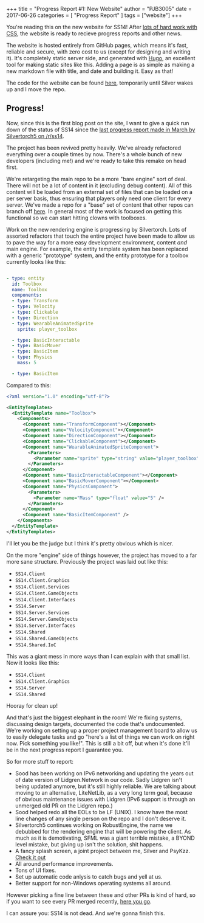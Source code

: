 +++
title = "Progress Report #1: New Website"
author = "PJB3005"
date = 2017-06-26
categories = [
	"Progress Report"
]
tags = ["website"]
+++

You're reading this on the new website for SS14! After [lots of hard work with CSS](https://i.imgur.com/Q3cUg29.gif), the website is ready to recieve progress reports and other news.

<!--more-->

The website is hosted entirely from GitHub pages, which means it's fast, reliable <!--Citation Needed--> and secure, with zero cost to us (except for designing and writing it). It's completely static server side, and generated with [Hugo](https://gohugo.io), an excellent tool for making static sites like this. Adding a page is as simple as making a new markdown file with title, and date and building it. Easy as that!

The code for the website can be found [here](https://github.com/space-wizards/space-wizards.github.io-content), temporarily until Silver wakes up and I move the repo.

## Progress!

Now, since this is the first blog post on the site, I want to give a quick run down of the status of SS14 since the [last progress report made in March by Silvertorch5 on /r/ss14](https://www.reddit.com/r/ss14/comments/5yd7fh/march_2017_update/).

The project has been revived pretty heavily. We've already refactored everything over a couple times by now. There's a whole bunch of new developers (including me!) and we're ready to take this remake on head first.

We're retargeting the main repo to be a more "bare engine" sort of deal. There will not be a lot of content in it (excluding debug content). All of this content will be loaded from an external set of files that can be loaded on a per server basis, thus ensuring that players only need one client for every server. We've made a repo for a "base" set of content that other repos can branch off [here](https://github.com/space-wizards/space-station-14-content). In general most of the work is focused on getting this functional so we can start hitting clowns with toolboxes.

Work on the new rendering engine is progressing by Silvertorch. Lots of assorted refactors that touch the entire project have been made to allow us to pave the way for a more easy development environment, content *and* main engine. For example, the entity template system has been replaced with a generic "prototype" system, and the entity prototype for a toolbox currently looks like this:

```yaml

- type: entity
  id: Toolbox
  name: Toolbox
  components:
  - type: Transform
  - type: Velocity
  - type: Clickable
  - type: Direction
  - type: WearableAnimatedSprite
    sprite: player_toolbox

  - type: BasicInteractable
  - type: BasicMover
  - type: BasicItem
  - type: Physics
    mass: 5

  - type: BasicItem

```

Compared to this:

```xml
<?xml version="1.0" encoding="utf-8"?>

<EntityTemplates>
  <EntityTemplate name="Toolbox">
    <Components>
      <Component name="TransformComponent"></Component>
      <Component name="VelocityComponent"></Component>
      <Component name="DirectionComponent"></Component>
      <Component name="ClickableComponent"></Component>
      <Component name="WearableAnimatedSpriteComponent">
        <Parameters>
          <Parameter name="sprite" type="string" value="player_toolbox" />
        </Parameters>
      </Component>
      <Component name="BasicInteractableComponent"></Component>
      <Component name="BasicMoverComponent"></Component>
      <Component name="PhysicsComponent">
        <Parameters>
          <Parameter name="Mass" type="float" value="5" />
        </Parameters>
      </Component>
      <Component name="BasicItemComponent" />
    </Components>
  </EntityTemplate>
</EntityTemplates>
```

I'll let you be the judge but I think it's pretty obvious which is nicer.

On the more "engine" side of things however, the project has moved to a far more sane structure. Previously the project was laid out like this:

* `SS14.Client`
* `SS14.Client.Graphics`
* `SS14.Client.Services`
* `SS14.Client.GameObjects`
* `SS14.Client.Interfaces`
* `SS14.Server`
* `SS14.Server.Services`
* `SS14.Server.GameObjects`
* `SS14.Server.Interfaces`
* `SS14.Shared`
* `SS14.Shared.GameObjects`
* `SS14.Shared.IoC`

This was a giant mess in more ways than I can explain with that small list. Now it looks like this:

* `SS14.Client`
* `SS14.Client.Graphics`
* `SS14.Server`
* `SS14.Shared`

Hooray for clean up!

And that's just the biggest elephant in the room! We're fixing systems, discussing design targets, documented the code that's undocumented. We're working on setting up a proper project management board to allow us to easily delegate tasks and go "here's a list of things we can work on right now. Pick something you like!". This is still a bit off, but when it's done it'll be in the next progress report I guarantee you.

So for more stuff to report:

* Sood has been working on IPv6 networking and updating the years out of date version of Lidgren.Network in our code. Sadly Lidgren isn't being updated anymore, but it's still highly reliable. We are talking about moving to an alternative, LiteNetLib, as a very long term goal, because of obvious maintenance issues with Lidgren (IPv6 support is through an unmerged old PR on the Lidgren repo.)
* Sood helped redo all the EOLs to be LF (UNIX). I know have the most line changes of any single person on the repo and I don't deserve it.
* Silvertorch5 continues working on RobustEngine, the name we debubbed for the rendering engine that will be powering the client. As much as it is demotivating, SFML was a giant terrible mistake, a BYOND level mistake, but giving up isn't the solution, shit happens.
* A fancy splash screen, a joint project between me, Silver and PsyKzz. [Check it out](/images/splash.png)
* All around performance improvements.
* Tons of UI fixes.
* Set up automatic code anlysis to catch bugs and yell at us.
* Better support for non-Windows operating systems all around.

However picking a fine line between these and other PRs is kind of hard, so if you want to see every PR merged recently, [here you go](https://github.com/space-wizards/space-station-14/issues?utf8=%E2%9C%93&q=is%3Amerged%20).

I can assure you: SS14 is not dead. And we're gonna finish this.
